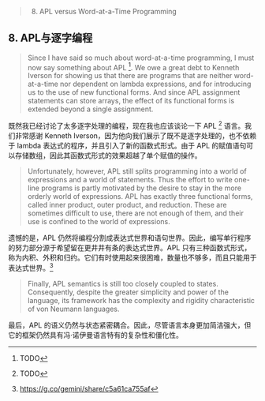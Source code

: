 > 8. APL versus Word-at-a-Time Programming

## 8. APL与逐字编程

> Since I have said so much about word-at-a-time programming, I must now say something about APL [^12]. We owe a great debt to Kenneth Iverson for showing us that there are programs that are neither word-at-a-time nor dependent on lambda expressions, and for introducing us to the use of new functional forms. And since APL assignment statements can store arrays, the effect of its functional forms is extended beyond a single assignment.

既然我已经讨论了太多逐字处理的编程，现在我也应该谈论一下 APL [^12] 语言。我们非常感谢 Kenneth Iverson，因为他向我们展示了既不是逐字处理的，也不依赖于 lambda 表达式的程序，并且引入了新的函数式形式。由于 APL 的赋值语句可以存储数组，因此其函数式形式的效果超越了单个赋值的操作。

[^12]: TODO

> Unfortunately, however, APL still splits programming into a world of expressions and a world of statements. Thus the effort to write one-line programs is partly motivated by the desire to stay in the more orderly world of expressions. APL has exactly three functional forms, called inner product, outer product, and reduction. These are sometimes difficult to use, there are not enough of them, and their use is confined to the world of expressions.

遗憾的是，APL 仍然将编程分割成表达式世界和语句世界。因此，编写单行程序的努力部分源于希望留在更井井有条的表达式世界。APL 只有三种函数式形式，称为内积、外积和归约。它们有时使用起来很困难，数量也不够多，而且只能用于表达式世界。[^eg-apl]

[^eg-apl]: <https://g.co/gemini/share/c5a61ca755af>

> Finally, APL semantics is still too closely coupled to states. Consequently, despite the greater simplicity and power of the language, its framework has the complexity and rigidity characteristic of von Neumann languages. 

最后，APL 的语义仍然与状态紧密耦合。因此，尽管语言本身更加简洁强大，但它的框架仍然具有冯·诺伊曼语言特有的复杂性和僵化性。
